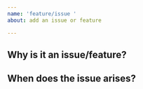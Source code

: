 ```yaml
---
name: 'feature/issue '
about: add an issue or feature

---
```


## Why is it an issue/feature?  

## When does the issue arises?
